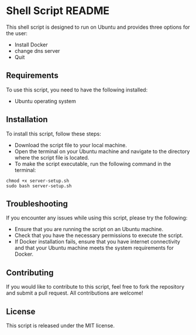 # Shell Script README
This shell script is designed to run on Ubuntu and provides three options for the user:

* Install Docker
* change dns server
* Quit

## Requirements
To use this script, you need to have the following installed:
* Ubuntu operating system

## Installation
To install this script, follow these steps:

* Download the script file to your local machine.
* Open the terminal on your Ubuntu machine and navigate to the directory where the script file is located.
* To make the script executable, run the following command in the terminal:
```
chmod +x server-setup.sh
sudo bash server-setup.sh

```

## Troubleshooting
If you encounter any issues while using this script, please try the following:

* Ensure that you are running the script on an Ubuntu machine.
* Check that you have the necessary permissions to execute the script.
* If Docker installation fails, ensure that you have internet connectivity and that your Ubuntu machine meets the system requirements for Docker.

## Contributing
If you would like to contribute to this script, feel free to fork the repository and submit a pull request. All contributions are welcome!

## License
This script is released under the MIT license.

